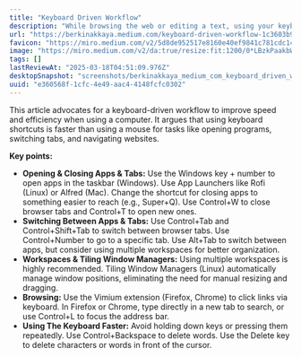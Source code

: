 ```yaml
---
title: "Keyboard Driven Workflow"
description: "While browsing the web or editing a text, using your keyboard instead of the mouse is always faster. Almost everyone use Control + C shortcut instead of right clicking and then pressing Copy button…"
url: "https://berkinakkaya.medium.com/keyboard-driven-workflow-1c3603b95cb3"
favicon: "https://miro.medium.com/v2/5d8de952517e8160e40ef9841c781cdc14a5db313057fa3c3de41c6f5b494b19"
image: "https://miro.medium.com/v2/da:true/resize:fit:1200/0*LBzkPaakbWe9aEKJ"
tags: []
lastReviewAt: "2025-03-18T04:51:09.976Z"
desktopSnapshot: "screenshots/berkinakkaya_medium_com_keyboard_driven_workflow_1c3603b95cb3.png"
uuid: "e360568f-1cfc-4e49-aac4-4148fcfc0302"
---
```

This article advocates for a keyboard-driven workflow to improve speed and efficiency when using a computer. It argues that using keyboard shortcuts is faster than using a mouse for tasks like opening programs, switching tabs, and navigating websites.

**Key points:**

*   **Opening & Closing Apps & Tabs:** Use the Windows key + number to open apps in the taskbar (Windows). Use App Launchers like Rofi (Linux) or Alfred (Mac). Change the shortcut for closing apps to something easier to reach (e.g., Super+Q). Use Control+W to close browser tabs and Control+T to open new ones.
*   **Switching Between Apps & Tabs:** Use Control+Tab and Control+Shift+Tab to switch between browser tabs. Use Control+Number to go to a specific tab. Use Alt+Tab to switch between apps, but consider using multiple workspaces for better organization.
*   **Workspaces & Tiling Window Managers:** Using multiple workspaces is highly recommended. Tiling Window Managers (Linux) automatically manage window positions, eliminating the need for manual resizing and dragging.
*   **Browsing:** Use the Vimium extension (Firefox, Chrome) to click links via keyboard. In Firefox or Chrome, type directly in a new tab to search, or use Control+L to focus the address bar.
*   **Using The Keyboard Faster:** Avoid holding down keys or pressing them repeatedly. Use Control+Backspace to delete words. Use the Delete key to delete characters or words in front of the cursor.
